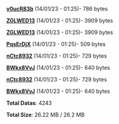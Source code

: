 [**v0ucR83b**](/data/v0ucR83b.txt) (14/01/23 - 01:25)- 786 bytes

[**ZGLWED13**](/data/ZGLWED13.txt) (14/01/23 - 01:25)- 3909 bytes

[**ZGLWED13**](/data/ZGLWED13.txt) (14/01/23 - 01:25)- 3909 bytes

[**PqsErDjX**](/data/PqsErDjX.txt) (14/01/23 - 01:25)- 509 bytes

[**nCtc8932**](/data/nCtc8932.txt) (14/01/23 - 01:25)- 729 bytes

[**BWkx8VvJ**](/data/BWkx8VvJ.txt) (14/01/23 - 01:25)- 640 bytes

[**nCtc8932**](/data/nCtc8932.txt) (14/01/23 - 01:25)- 729 bytes

[**BWkx8VvJ**](/data/BWkx8VvJ.txt) (14/01/23 - 01:25)- 640 bytes

**Total Datas**: 4243

**Total Size**: 26.22 MB / 26.2 MB